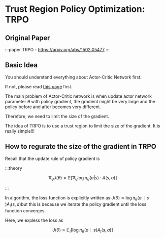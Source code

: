 # Trust Region Policy Optimization: TRPO

## Original Paper

:::paper
TRPO - https://arxiv.org/abs/1502.05477
:::

## Basic Idea 

You should understand everything about Actor-Critic Network first.

If not, please read [this page](page.html?topic=ac) first.

The main problem of Actor-Critic network is when update actor network parameter $\theta$ with policy gradient, the gradient might be very large and the policy before and after becomes very different.



Therefore, we need to limit the size of the gradient.

The idea of TRPO is to use a trust region to limit the size of the gradient. It is really simple!!!

## How to regurate the size of the gradient in TRPO

Recall that the update rule of policy gradient is

:::theory

$$\nabla_\theta J(\theta)=\mathbb E [\nabla_\theta \log\pi_\theta(a|s)\cdot A(s,a)]$$

:::

In algorithm, the loss function is explicitly written as $J(\theta) \approx\log\pi_\theta​(a​∣s​)A_t(s,a)​$ but this is because we iterate the policy gradient until the loss function converges.

Here, we expless the loss as

$$J(\theta)\approx\mathbb E_{t}  ​[\log\pi_\theta​(a​∣s​)A_t(s,a)​]$$

